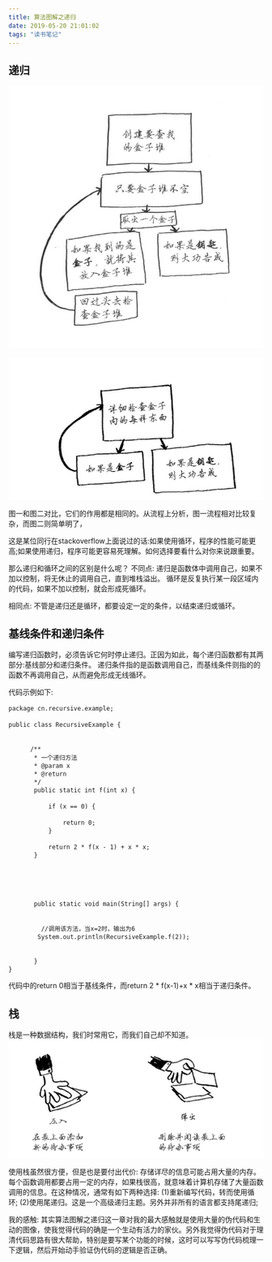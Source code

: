 ```yaml
---
title: 算法图解之递归
date: 2019-05-20 21:01:02
tags: "读书笔记"
---
```


##  递归

![图一](算法图解之递归/01.png)

![图二](算法图解之递归/02.png)

图一和图二对比，它们的作用都是相同的。从流程上分析，图一流程相对比较复杂，而图二则简单明了，
<!--more-->
这是某位同行在stackoverflow上面说过的话:如果使用循环，程序的性能可能更高;如果使用递归，程序可能更容易死理解。如何选择要看什么对你来说跟重要。

那么递归和循环之间的区别是什么呢？
不同点:
递归是函数体中调用自己，如果不加以控制，将无休止的调用自己，直到堆栈溢出。
循环是反复执行某一段区域内的代码，如果不加以控制，就会形成死循环。


相同点:
不管是递归还是循环，都要设定一定的条件，以结束递归或循环。


## 基线条件和递归条件

编写递归函数时，必须告诉它何时停止递归。正因为如此，每个递归函数都有其两部分:基线部分和递归条件。
递归条件指的是函数调用自己，而基线条件则指的的函数不再调用自己，从而避免形成无线循环。

代码示例如下:
```
package cn.recursive.example;

public class RecursiveExample {
    
    
      /**
       * 一个递归方法
       * @param x
       * @return
       */
       public static int f(int x) {
           
           if (x == 0) {
               
               return 0;
           }
           
           return 2 * f(x - 1) + x * x;
       }
       
       
      

      
       public static void main(String[] args) {
           
    
         //调用该方法，当x=2时，输出为6
        System.out.println(RecursiveExample.f(2));
          
    
       }
}

```

代码中的return 0相当于基线条件，而return 2 * f(x-1)+x * x相当于递归条件。


## 栈
栈是一种数据结构，我们时常用它，而我们自己却不知道。
![图三](算法图解之递归/03.png)

使用栈虽然很方便，但是也是要付出代价:
存储详尽的信息可能占用大量的内存。每个函数调用都要占用一定的内存，如果栈很高，就意味着计算机存储了大量函数调用的信息。在这种情况，通常有如下两种选择:
(1)重新编写代码，转而使用循环;
(2)使用尾递归。这是一个高级递归主题。另外并非所有的语言都支持尾递归;

我的感触:
其实算法图解之递归这一章对我的最大感触就是使用大量的伪代码和生动的图像，使我觉得代码的确是一个生动有活力的家伙。另外我觉得伪代码对于理清代码思路有很大帮助，特别是要写某个功能的时候，这时可以写写伪代码梳理一下逻辑，然后开始动手验证伪代码的逻辑是否正确。